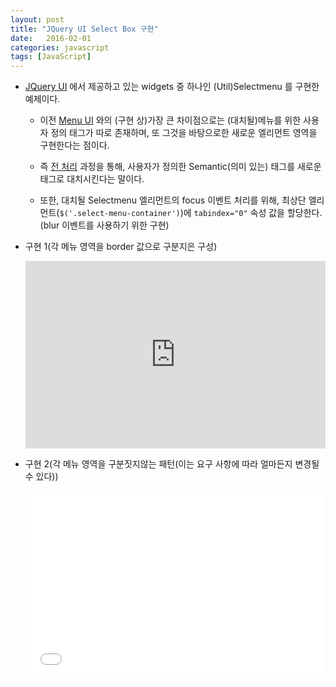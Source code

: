 ```yaml
---
layout: post
title: "JQuery UI Select Box 구현"
date:   2016-02-01
categories: javascript 
tags: [JavaScript]
---
```


- [JQuery UI](https://jqueryui.com/selectmenu/) 에서 제공하고 있는 widgets 중 하나인 (Util)Selectmenu 를 구현한 예제이다.
	
	- 이전 [Menu UI](http://mohwa.github.io/blog/javascript/2016/01/22/menu/) 와의 (구현 상)가장 큰 차이점으로는 (대치될)메뉴를 위한 사용자 정의 태그가 따로 존재하며, 또 그것을 바탕으로한 새로운 엘리먼트 영역을 구현한다는 점이다.<p>
	
	- 즉 [전 처리](http://www.qaupot.com/wordpress/?p=2078) 과정을 통해, 사용자가 정의한 Semantic(의미 있는) 태그를 새로운 태그로 대치시킨다는 말이다.<p>
	
	- 또한, 대치될 Selectmenu 엘리먼트의 focus 이벤트 처리를 위해, 최상단 엘리먼트(<code>$('.select-menu-container')</code>)에 <code>tabindex="0"</code> 속성 값을 할당한다.(blur 이벤트를 사용하기 위한 구현) 
	
- 구현 1(각 메뉴 영역을 border 값으로 구분지은 구성)
	
    <iframe height='300' scrolling='no' src='http://codepen.io/yanione/embed/OMEGbq/?height=300&theme-id=0&default-tab=result' frameborder='no' allowtransparency='true' allowfullscreen='true' style='width: 100%;'>See the Pen <a href='http://codepen.io/yanione/pen/OMEGbq/'>OMEGbq</a> by mohwa (<a href='http://codepen.io/yanione'>@yanione</a>) on <a href='http://codepen.io'>CodePen</a>.
    </iframe>
    
- 구현 2(각 메뉴 영역을 구분짓지않는 패턴(이는 요구 사항에 따라 얼마든지 변경될 수 있다))
	
    <iframe height='300' scrolling='no' src='//codepen.io/yanione/embed/wMXZyw/?height=300&theme-id=0&default-tab=result' frameborder='no' allowtransparency='true' allowfullscreen='true' style='width: 100%;'>See the Pen <a href='http://codepen.io/yanione/pen/wMXZyw/'>wMXZyw</a> by mohwa (<a href='http://codepen.io/yanione'>@yanione</a>) on <a href='http://codepen.io'>CodePen</a>.
    </iframe>    
       

